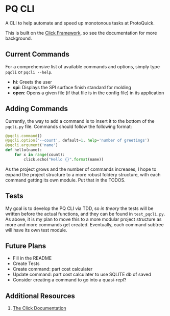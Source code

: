# PQ CLI
A CLI to help automate and speed up monotonous tasks at ProtoQuick.

This is built on the [Click Framework](http://click.pocoo.org/), so see the documentation for more background.  

## Current Commands
For a comprehensive list of available commands and options, simply type `pqcli` or `pqcli --help`.

* __hi__: Greets the user
* __spi__: Displays the SPI surface finish standard for molding
* __open__: Opens a given file (if that file is in the config file) in its application

## Adding Commands
Currently, the way to add a command is to insert it to the bottom of the `pqcli.py` file.  Commands should follow the following format:

```python
@pqcli.command()
@pqcli.option('--count', default=1, help='number of greetings')
@pqcli.argument('name')
def hello(name):
    for x in range(count):
        click.echo("Hello {}".format(name))
```
As the project grows and the number of commands increases, I hope to expand the project structure to a more robust foldery structure, with each command getting its own module.  Put that in the TODOS.

## Tests
My goal is to develop the PQ CLI via TDD, so *in theory* the tests will be written before the actual functions, and they can be found in `test_pqcli.py`.  As above, it is my plan to move this to a more modular project structure as more and more commands get created.  Eventually, each command subtree will have its own test module.

## Future Plans
* Fill in the README
* Create Tests
* Create command: part cost calculater
* Update command: part cost calculater to use SQLITE db of saved
* Consider creating a command to go into a quasi-repl?

## Additional Resources
1. [The Click Documentation](http://click.pocoo.org/)
